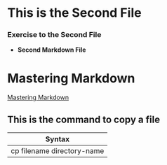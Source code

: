 # This is the Second File

### Exercise to the Second File

- **Second Markdown File**

# Mastering Markdown

[Mastering Markdown](https://guides.github.com/features/mastering-markdown/#examples)


## This is the command to copy a file

| Syntax                     |
| -------------------------- |
| cp filename directory-name |


